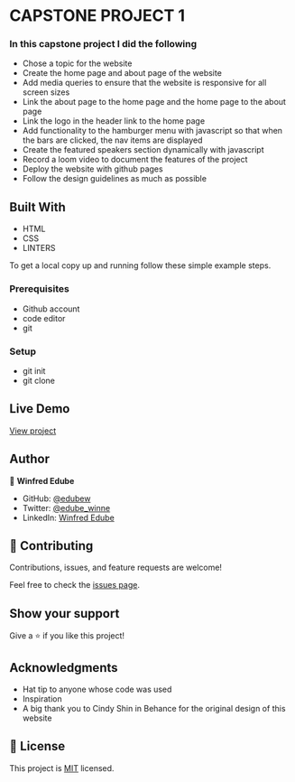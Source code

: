 # CAPSTONE PROJECT 1


### In this capstone project I did the following

- Chose a topic for the website
- Create the home page and about page of the website
- Add media queries to ensure that the website is responsive for all screen sizes
- Link the about page to the home page and the home page to the about page
- Link the logo in the header link to the home page
- Add functionality to the hamburger menu with javascript so that when the bars are clicked, the nav items are displayed
- Create the featured speakers section dynamically with javascript
- Record a loom video to document the features of the project
- Deploy the website with github pages
- Follow the design guidelines as much as possible



## Built With

- HTML
- CSS
- LINTERS


To get a local copy up and running follow these simple example steps.

### Prerequisites

- Github account
- code editor
- git


### Setup

- git init
- git clone 





## Live Demo
[View project]()




## Author

👤 **Winfred Edube**

- GitHub: [@edubew](https://github.com/edubew)
- Twitter: [@edube_winne](https://twitter.com/edube_winne)
- LinkedIn: [Winfred Edube](https://www.linkedin.com/in/winfred-edube-9820a422a/)




## 🤝 Contributing

Contributions, issues, and feature requests are welcome!

Feel free to check the [issues page](https://github.com/edubew/Capstone_project1/issues).



## Show your support

Give a ⭐️ if you like this project!

## Acknowledgments

- Hat tip to anyone whose code was used
- Inspiration
- A big thank you to Cindy Shin in Behance for the original design of this website



## 📝 License

This project is [MIT](./MIT.md) licensed.
